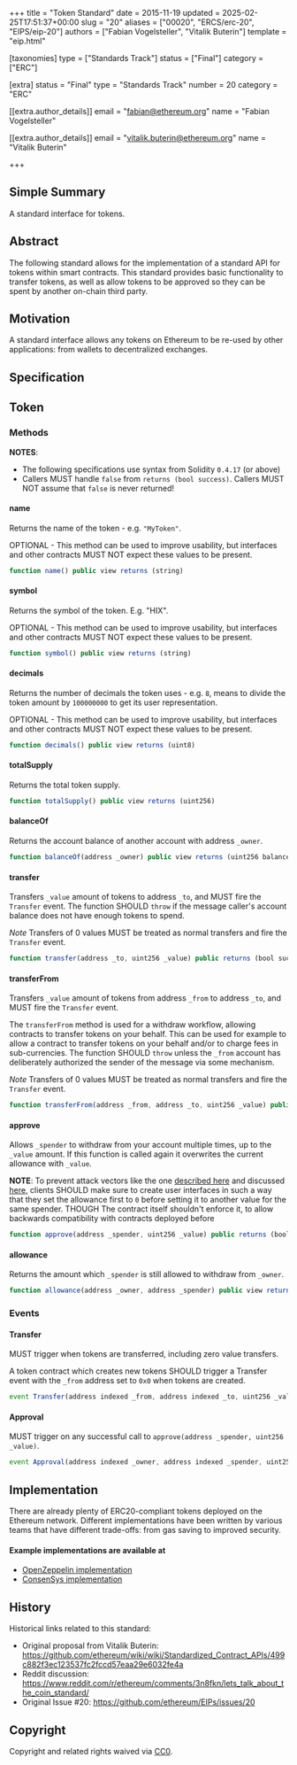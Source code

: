 +++
title = "Token Standard"
date = 2015-11-19
updated = 2025-02-25T17:51:37+00:00
slug = "20"
aliases = ["00020", "ERCS/erc-20", "EIPS/eip-20"]
authors = ["Fabian Vogelsteller", "Vitalik Buterin"]
template = "eip.html"

[taxonomies]
type = ["Standards Track"]
status = ["Final"]
category = ["ERC"]

[extra]
status = "Final"
type = "Standards Track"
number = 20
category = "ERC"

[[extra.author_details]]
email = "fabian@ethereum.org"
name = "Fabian Vogelsteller"

[[extra.author_details]]
email = "vitalik.buterin@ethereum.org"
name = "Vitalik Buterin"

+++
## Simple Summary

A standard interface for tokens.

## Abstract

The following standard allows for the implementation of a standard API for tokens within smart contracts.
This standard provides basic functionality to transfer tokens, as well as allow tokens to be approved so they can be spent by another on-chain third party.

## Motivation

A standard interface allows any tokens on Ethereum to be re-used by other applications: from wallets to decentralized exchanges.

## Specification

## Token

### Methods

**NOTES**:

* The following specifications use syntax from Solidity `0.4.17` (or above)
* Callers MUST handle `false` from `returns (bool success)`.  Callers MUST NOT assume that `false` is never returned!

#### name

Returns the name of the token - e.g. `"MyToken"`.

OPTIONAL - This method can be used to improve usability,
but interfaces and other contracts MUST NOT expect these values to be present.

````js
function name() public view returns (string)
````

#### symbol

Returns the symbol of the token. E.g. "HIX".

OPTIONAL - This method can be used to improve usability,
but interfaces and other contracts MUST NOT expect these values to be present.

````js
function symbol() public view returns (string)
````

#### decimals

Returns the number of decimals the token uses - e.g. `8`, means to divide the token amount by `100000000` to get its user representation.

OPTIONAL - This method can be used to improve usability,
but interfaces and other contracts MUST NOT expect these values to be present.

````js
function decimals() public view returns (uint8)
````

#### totalSupply

Returns the total token supply.

````js
function totalSupply() public view returns (uint256)
````

#### balanceOf

Returns the account balance of another account with address `_owner`.

````js
function balanceOf(address _owner) public view returns (uint256 balance)
````

#### transfer

Transfers `_value` amount of tokens to address `_to`, and MUST fire the `Transfer` event.
The function SHOULD `throw` if the message caller's account balance does not have enough tokens to spend.

*Note* Transfers of 0 values MUST be treated as normal transfers and fire the `Transfer` event.

````js
function transfer(address _to, uint256 _value) public returns (bool success)
````

#### transferFrom

Transfers `_value` amount of tokens from address `_from` to address `_to`, and MUST fire the `Transfer` event.

The `transferFrom` method is used for a withdraw workflow, allowing contracts to transfer tokens on your behalf.
This can be used for example to allow a contract to transfer tokens on your behalf and/or to charge fees in sub-currencies.
The function SHOULD `throw` unless the `_from` account has deliberately authorized the sender of the message via some mechanism.

*Note* Transfers of 0 values MUST be treated as normal transfers and fire the `Transfer` event.

````js
function transferFrom(address _from, address _to, uint256 _value) public returns (bool success)
````

#### approve

Allows `_spender` to withdraw from your account multiple times, up to the `_value` amount. If this function is called again it overwrites the current allowance with `_value`.

**NOTE**: To prevent attack vectors like the one [described here](https://docs.google.com/document/d/1YLPtQxZu1UAvO9cZ1O2RPXBbT0mooh4DYKjA_jp-RLM/) and discussed [here](https://github.com/ethereum/EIPs/issues/20#issuecomment-263524729),
clients SHOULD make sure to create user interfaces in such a way that they set the allowance first to `0` before setting it to another value for the same spender.
THOUGH The contract itself shouldn't enforce it, to allow backwards compatibility with contracts deployed before

````js
function approve(address _spender, uint256 _value) public returns (bool success)
````

#### allowance

Returns the amount which `_spender` is still allowed to withdraw from `_owner`.

````js
function allowance(address _owner, address _spender) public view returns (uint256 remaining)
````

### Events

#### Transfer

MUST trigger when tokens are transferred, including zero value transfers.

A token contract which creates new tokens SHOULD trigger a Transfer event with the `_from` address set to `0x0` when tokens are created.

````js
event Transfer(address indexed _from, address indexed _to, uint256 _value)
````

#### Approval

MUST trigger on any successful call to `approve(address _spender, uint256 _value)`.

````js
event Approval(address indexed _owner, address indexed _spender, uint256 _value)
````

## Implementation

There are already plenty of ERC20-compliant tokens deployed on the Ethereum network.
Different implementations have been written by various teams that have different trade-offs: from gas saving to improved security.

#### Example implementations are available at

* [OpenZeppelin implementation](./assets/OpenZeppelin-ERC20.sol)
* [ConsenSys implementation](./assets/Consensys-EIP20.sol)

## History

Historical links related to this standard:

* Original proposal from Vitalik Buterin: https://github.com/ethereum/wiki/wiki/Standardized_Contract_APIs/499c882f3ec123537fc2fccd57eaa29e6032fe4a
* Reddit discussion: https://www.reddit.com/r/ethereum/comments/3n8fkn/lets_talk_about_the_coin_standard/
* Original Issue #20: https://github.com/ethereum/EIPs/issues/20

## Copyright

Copyright and related rights waived via [CC0](@/LICENSE.md).
